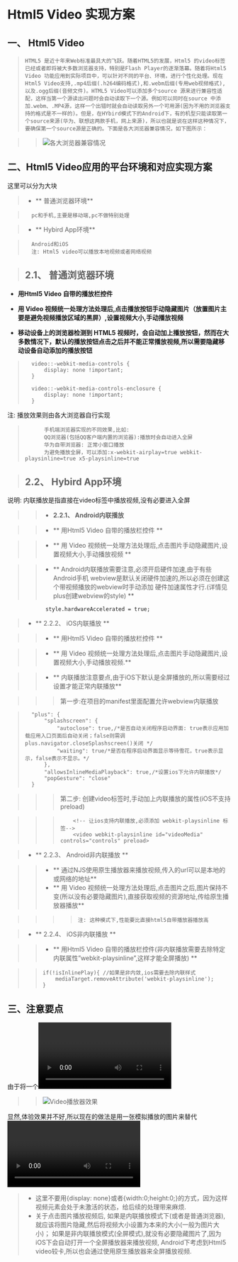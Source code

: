 Html5 Video 实现方案
===========

一、 Html5 Video
-------------

> `HTML5 是近十年来Web标准最具大的飞跃。随着HTML5的发展，Html5 的video标签已经或者即将被大多数浏览器支持，特别是Flash Player的逐渐落幕。随着将Html5 Video 功能应用到实际项目中，可以针对不同的平台、环境，进行个性化处理。现在Html5 Video支持,.mp4后缀(.h264编码格式),和.webm后缀(专用web视频格式),以及.ogg后缀(音频文件)。HTML5 Video可以添加多个source 源来进行兼容性适配，这样当第一个源读出问题时会自动读取下一个源。例如可以同时在source 中添加.webm、.MP4源，这样一个出错时就会自动读取另外一个可用源(因为不用的浏览器支持的格式是不一样的)。但是，在HYbird模式下的Android下，有的机型只能读取第一个source来源(华为、联想这两款手机，网上来源)，所以也就是说在这样这种情况下，要确保第一个source源是正确的。下面是各大浏览器兼容情况，如下图所示：`

> > ![各大浏览器兼容情况](https://github.com/dllwh/browserPlayer/blob/master/images/introduce/clipboard.png?raw=true)

二、Html5 Video应用的平台环境和对应实现方案
-------------

这里可以分为大块
> * ** 普通浏览器环境**

> 		pc和手机,主要是移动端,pc不做特别处理

> * ** Hybird App环境**

> 		Android和iOS
> 		注: Html5 video可以播放本地视频或者网络视频

>## 2.1、 普通浏览器环境

* **用Html5 Video 自带的播放栏控件**

* **用 Video 视频统一处理方法处理后,点击播放按钮手动隐藏图片（放置图片主要是避免视频播放区域的黑屏）,设置视频大小,手动播放视频**

* **移动设备上的浏览器检测到 HTML5 视频时，会自动加上播放按钮，然而在大多数情况下，默认的播放按钮点击之后并不能正常播放视频,所以需要隐藏移动设备自动添加的播放按钮**

> 		video::-webkit-media-controls {
> 			display: none !important;
> 		}
> 		
> 		video::-webkit-media-controls-enclosure {
> 			display: none !important;
> 		}
注:
	播放效果则由各大浏览器自行实现

> 			手机端浏览器实现的不同效果,比如: 
> 			QQ浏览器(包括QQ客户端内置的浏览器):播放时会自动进入全屏
> 			华为自带浏览器: 正常小窗口播放
> 			为避免播放全屏，可以添加:x-webkit-airplay=true webkit-playsinline=true x5-playsinline=true

>## 2.2、 Hybird App环境
说明: 内联播放是指直接在video标签中播放视频,没有必要进入全屏

>>* **2.2.1、 Android内联播放**

>>* ** 用Html5 Video 自带的播放栏控件 **

>>* ** 用 Video 视频统一处理方法处理后,点击图片手动隐藏图片,设置视频大小,手动播放视频 **

>>* ** Android内联播放需要注意,必须开启硬件加速,由于有些Android手机 webview是默认关闭硬件加速的,所以必须在创建这个带视频播放的webview时手动添加 硬件加速属性才行.(详情见plus创建webview的style) **

				style.hardwareAccelerated = true;


>* ** 2.2.2、 iOS内联播放 **

>>* ** 用Html5 Video 自带的播放栏控件 **

>>* ** 用 Video 视频统一处理方法处理后,点击图片手动隐藏图片,设置视频大小,手动播放视频.**

>>* ** 内联播放注意要点,由于iOS下默认是全屏播放的,所以需要经过设置才能正常内联播放**

>>>第一步:在项目的manifest里面配置允许webview内联播放

>		"plus": {
>			"splashscreen": {
>				"autoclose": true,/*是否自动关闭程序启动界面: true表示应用加载应用入口页面后自动关闭；false则需调plus.navigator.closeSplashscreen()关闭 */
>				"waiting": true/*是否在程序启动界面显示等待雪花，true表示显示，false表示不显示。*/
>			},		
>			"allowsInlineMediaPlayback": true,/*设置ios下允许内联播放*/
>			"popGesture": "close"
>		}

>>>第二步: 创建video标签时,手动加上内联播放的属性(iOS不支持preload)

>>>			<!-- 让ios支持内联播放,必须添加 webkit-playsinline 标签-->
>>>			<video webkit-playsinline id="videoMedia" controls="controls" preload>

>* ** 2.2.3、 Android非内联播放 **

>>* ** 通过NJS使用原生播放器来播放视频,传入的url可以是本地的或网络的地址**
>>* ** 用 Video 视频统一处理方法处理后,点击图片之后,图片保持不变(所以没有必要隐藏图片),直接获取视频的资源地址,传给原生播放器播放**
	
>>>>	`注: 这种模式下,性能要比直接html5自带播放器播放高`

>* ** 2.2.4、 iOS非内联播放 **

>>* ** 用Html5 Video 自带的播放栏控件(非内联播放需要去除特定内联属性”webkit-playsinline”,这样才能全屏播放) **

> >		if(!isInlinePlay){ //如果是非内敛,ios需要去除内联样式
> >			mediaTarget.removeAttribute('webkit-playsinline');
> >		}	

三、注意要点
-------------

由于将一个<Video>直接显示在页面中,会有各种五花八门的播放器效果,如下图所示:

> > ![Video播放器效果](https://github.com/dllwh/browserPlayer/blob/master/images/introduce/clipboard2.png?raw=true)

显然,体验效果并不好,所以现在的做法是用一张模拟播放的图片来替代<Video>所在的地方,而将Video元素设置为1*1像素大小.然后给图片设置点击监听,监听到点击时,播放视频.
注意: 
>  + 这里不要用{display: none}或者{width:0;height:0;}的方式，因为这样视频元素会处于未激活的状态，给后续的处理带来麻烦.
>  + 关于点击图片播放视频后,
如果是内联播放模式下(或者是普通浏览器),就应该将图片隐藏,然后将视频大小设置为本来的大小(一般为图片大小)；
如果是非内联播放模式(全屏模式),就没有必要隐藏图片了,因为iOS下会自动打开一个全屏播放器来播放视频,
Android下考虑到Html5 video较卡,所以也会通过使用原生播放器来全屏播放视频.